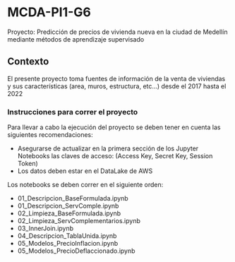 # MCDA-PI1-G6
Proyecto: Predicción de precios de vivienda nueva en la ciudad de Medellín mediante métodos de aprendizaje supervisado

## Contexto
El presente proyecto toma fuentes de información de la venta de viviendas y sus características (area, muros, estructura, etc...) desde el 2017 hasta el 2022


### Instrucciones para correr el proyecto
Para llevar a cabo la ejecución del proyecto se deben tener en cuenta las siguientes recomendaciones:
- Asegurarse de actualizar en la primera sección de los Jupyter Notebooks las claves de acceso: (Access Key, Secret Key, Session Token)
- Los datos deben estar en el DataLake de AWS

Los notebooks se deben correr en el siguiente orden:
* 01_Descripcion_BaseFormulada.ipynb
* 01_Descripcion_ServComple.ipynb
* 02_Limpieza_BaseFormulada.ipynb
* 02_Limpieza_ServComplementarios.ipynb
* 03_InnerJoin.ipynb
* 04_Descripcion_TablaUnida.ipynb
* 05_Modelos_PrecioInflacion.ipynb
* 05_Modelos_PrecioDeflaccionado.ipynb

